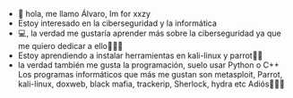 - 👋 hola, me llamo Álvaro, Im for xxzy
- Estoy interesado en la ciberseguridad y la informática 
- 💻, la verdad me gustaría aprender más sobre la ciberseguridad ya que me quiero dedicar a ello👍🏼😌
- Estoy aprendiendo a instalar herramientas en kali-linux y parrot👨‍💻
- la verdad también me gusta la programación, suelo usar Python o C++
Los programas informáticos que más me gustan son metasploit, Parrot, kali-linux, doxweb, black mafia, trackerip, Sherlock, hydra etc
Adiós👋😓🤖
